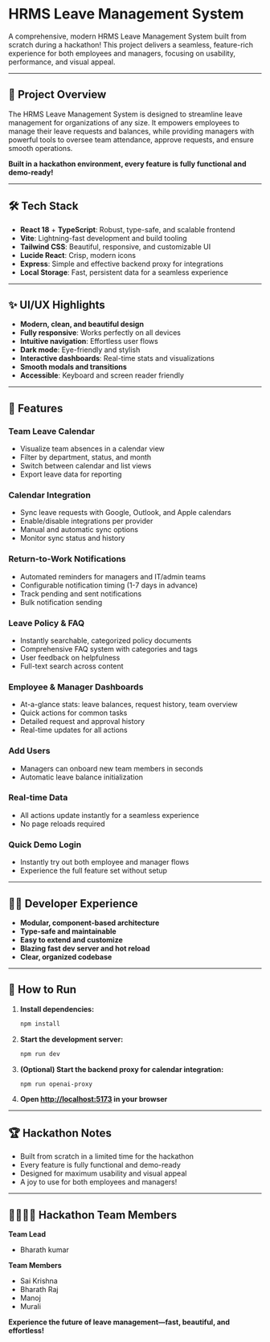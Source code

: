 # HRMS Leave Management System

A comprehensive, modern HRMS Leave Management System built from scratch during a hackathon! This project delivers a seamless, feature-rich experience for both employees and managers, focusing on usability, performance, and visual appeal.

---

## 🚀 Project Overview

The HRMS Leave Management System is designed to streamline leave management for organizations of any size. It empowers employees to manage their leave requests and balances, while providing managers with powerful tools to oversee team attendance, approve requests, and ensure smooth operations.

**Built in a hackathon environment, every feature is fully functional and demo-ready!**

---

## 🛠️ Tech Stack

- **React 18** + **TypeScript**: Robust, type-safe, and scalable frontend
- **Vite**: Lightning-fast development and build tooling
- **Tailwind CSS**: Beautiful, responsive, and customizable UI
- **Lucide React**: Crisp, modern icons
- **Express**: Simple and effective backend proxy for integrations
- **Local Storage**: Fast, persistent data for a seamless experience

---

## ✨ UI/UX Highlights

- **Modern, clean, and beautiful design**
- **Fully responsive**: Works perfectly on all devices
- **Intuitive navigation**: Effortless user flows
- **Dark mode**: Eye-friendly and stylish
- **Interactive dashboards**: Real-time stats and visualizations
- **Smooth modals and transitions**
- **Accessible**: Keyboard and screen reader friendly

---

## 🌟 Features

### Team Leave Calendar

- Visualize team absences in a calendar view
- Filter by department, status, and month
- Switch between calendar and list views
- Export leave data for reporting

### Calendar Integration

- Sync leave requests with Google, Outlook, and Apple calendars
- Enable/disable integrations per provider
- Manual and automatic sync options
- Monitor sync status and history

### Return-to-Work Notifications

- Automated reminders for managers and IT/admin teams
- Configurable notification timing (1-7 days in advance)
- Track pending and sent notifications
- Bulk notification sending

### Leave Policy & FAQ

- Instantly searchable, categorized policy documents
- Comprehensive FAQ system with categories and tags
- User feedback on helpfulness
- Full-text search across content

### Employee & Manager Dashboards

- At-a-glance stats: leave balances, request history, team overview
- Quick actions for common tasks
- Detailed request and approval history
- Real-time updates for all actions

### Add Users

- Managers can onboard new team members in seconds
- Automatic leave balance initialization

### Real-time Data

- All actions update instantly for a seamless experience
- No page reloads required

### Quick Demo Login

- Instantly try out both employee and manager flows
- Experience the full feature set without setup

---

## 🧑‍💻 Developer Experience

- **Modular, component-based architecture**
- **Type-safe and maintainable**
- **Easy to extend and customize**
- **Blazing fast dev server and hot reload**
- **Clear, organized codebase**

---

## 🏁 How to Run

1. **Install dependencies:**
   ```bash
   npm install
   ```
2. **Start the development server:**
   ```bash
   npm run dev
   ```
3. **(Optional) Start the backend proxy for calendar integration:**
   ```bash
   npm run openai-proxy
   ```
4. **Open [http://localhost:5173](http://localhost:5173) in your browser**

---

## 🏆 Hackathon Notes

- Built from scratch in a limited time for the hackathon
- Every feature is fully functional and demo-ready
- Designed for maximum usability and visual appeal
- A joy to use for both employees and managers!

---
## 👨‍👩‍👧‍👦 Hackathon Team Members

**Team Lead**
- Bharath kumar
  
**Team Members**
- Sai Krishna
- Bharath Raj 
- Manoj
- Murali


**Experience the future of leave management—fast, beautiful, and effortless!**
